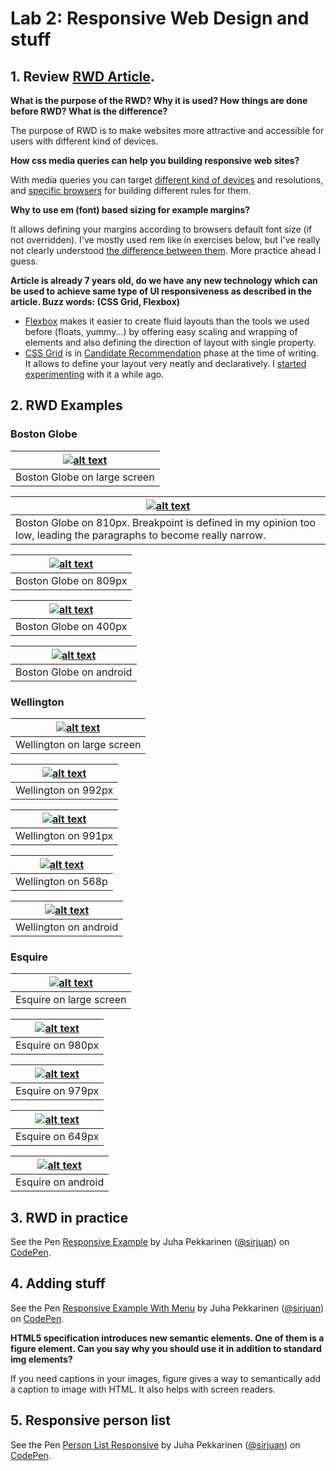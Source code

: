 # Lab 2: Responsive Web Design and stuff

## 1. Review [RWD Article](http://alistapart.com/article/responsive-web-design).

**What is the purpose of the RWD? Why it is used? How things are done
before RWD? What is the difference?**

The purpose of RWD is to make websites more attractive and accessible for users with different kind of devices.

**How css media queries can help you building responsive web sites?**

With media queries you can target [different kind of devices](https://developer.mozilla.org/en-US/docs/Web/CSS/@media#Media_types) and resolutions, and [specific browsers](http://browserhacks.com/) for building different rules for them.

**Why to use em (font) based sizing for example margins?**

It allows defining your margins according to browsers default font size (if not overridden). I've mostly used rem like in exercises below, but I've really not clearly understood [the difference between them](https://zellwk.com/blog/rem-vs-em/). More practice ahead I guess.

**Article is already 7 years old, do we have any new technology which can be used to achieve same type of UI
responsiveness as described in the article. Buzz words: (CSS Grid, Flexbox)**

* [Flexbox](https://css-tricks.com/snippets/css/a-guide-to-flexbox/) makes it easier to create fluid layouts than the tools we used before (floats, yummy...) by offering easy scaling and wrapping of elements and also defining the direction of layout with single property.
* [CSS Grid](https://css-tricks.com/snippets/css/complete-guide-grid/) is in [Candidate Recommendation](https://www.w3.org/TR/css-grid-1/) phase at the time of writing. It allows to define your layout very neatly and declaratively. I [started experimenting](https://codepen.io/sirjuan/pen/BJOdGp) with it a while ago.

## 2. RWD Examples

### Boston Globe
[![alt text](/static/images/rwd/bostonglobe-large.jpg "Boston Globe on large screen")](/static/images/rwd/bostonglobe-large.jpg) |
------------|
Boston Globe on large screen |

[![alt text](/static/images/rwd/bostonglobe-810.jpg "Boston Globe on 810px")](/static/images/rwd/bostonglobe-810.jpg) |
------------|
Boston Globe on 810px. Breakpoint is defined in my opinion too low, leading the paragraphs to become really narrow. |

[![alt text](/static/images/rwd/bostonglobe-809.jpg "Boston Globe on 809px")](/static/images/rwd/bostonglobe-809.jpg) |
------------|
Boston Globe on 809px |

[![alt text](/static/images/rwd/bostonglobe-400.jpg "Boston Globe on 400px")](/static/images/rwd/bostonglobe-400.jpg) |
------------|
Boston Globe on 400px |

[![alt text](/static/images/rwd/bostonglobe-android.jpg "Boston Globe on android")](/static/images/rwd/bostonglobe-android.jpg) |
------------|
Boston Globe on android |

### Wellington

[![alt text](/static/images/rwd/wellington-large.jpg "Wellington on large screen")](/static/images/rwd/wellington-large.jpg) |
------------|
Wellington on large screen |

[![alt text](/static/images/rwd/wellington-992.jpg "Wellington on 992px")](/static/images/rwd/wellington-992.jpg) |
------------|
Wellington on 992px |

[![alt text](/static/images/rwd/wellington-991.jpg "Wellington on 991px")](/static/images/rwd/wellington-991.jpg) |
------------|
Wellington on 991px |

[![alt text](/static/images/rwd/wellington-568.jpg "Wellington on 568px")](/static/images/rwd/wellington-568.jpg) |
------------|
Wellington on 568p |

[![alt text](/static/images/rwd/wellington-android.jpg "Wellington on android")](/static/images/rwd/wellington-android.jpg) |
------------|
Wellington on android |

### Esquire

[![alt text](/static/images/rwd/esquire-large.jpg "Esquire on large screen")](/static/images/rwd/esquire-large.jpg) |
------------|
Esquire on large screen|

[![alt text](/static/images/rwd/esquire-980.jpg "Esquire on 980px")](/static/images/rwd/esquire-980.jpg)|
------------|
Esquire on 980px|

[![alt text](/static/images/rwd/esquire-979.jpg "Esquire on 979px")](/static/images/rwd/esquire-979.jpg)|
------------|
Esquire on 979px|

[![alt text](/static/images/rwd/esquire-649.jpg "Esquire on 649px")](/static/images/rwd/esquire-649.jpg)|
------------|
Esquire on 649px|

[![alt text](/static/images/rwd/esquire-android.jpg "Esquire on android")](/static/images/rwd/esquire-android.jpg)|
------------|
Esquire on android|


## 3. RWD in practice

<p data-height="265" data-theme-id="0" data-slug-hash="XZrZzQ" data-default-tab="css,result" data-user="sirjuan" data-embed-version="2" data-pen-title="Responsive Example" class="codepen">See the Pen <a href="https://codepen.io/sirjuan/pen/XZrZzQ/">Responsive Example</a> by Juha Pekkarinen (<a href="https://codepen.io/sirjuan">@sirjuan</a>) on <a href="https://codepen.io">CodePen</a>.</p>

## 4. Adding stuff

<p data-height="265" data-theme-id="0" data-slug-hash="XZrZwr" data-default-tab="css,result" data-user="sirjuan" data-embed-version="2" data-pen-title="Responsive Example With Menu" class="codepen">See the Pen <a href="https://codepen.io/sirjuan/pen/XZrZwr/">Responsive Example With Menu</a> by Juha Pekkarinen (<a href="https://codepen.io/sirjuan">@sirjuan</a>) on <a href="https://codepen.io">CodePen</a>.</p>

**HTML5 specification introduces new semantic elements. One of them is a figure
element. Can you say why you should use it in addition to standard img
elements?**

If you need captions in your images, figure gives a way to semantically add a caption to image with HTML. It also helps with screen readers.

## 5. Responsive person list

<p data-height="265" data-theme-id="0" data-slug-hash="mXdWQN" data-default-tab="css,result" data-user="sirjuan" data-embed-version="2" data-pen-title="Person List Responsive" class="codepen">See the Pen <a href="https://codepen.io/sirjuan/pen/mXdWQN/">Person List Responsive</a> by Juha Pekkarinen (<a href="https://codepen.io/sirjuan">@sirjuan</a>) on <a href="https://codepen.io">CodePen</a>.</p>
